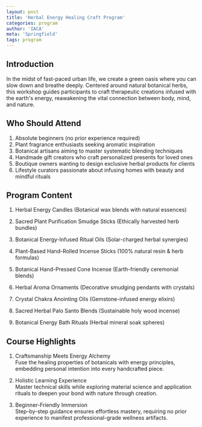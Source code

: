 ```yaml
---
layout: post
title: 'Herbal Energy Healing Craft Program'
categories: program
author: 'IACA'
meta: 'Springfield'
tags: program
---
```


## Introduction

In the midst of fast-paced urban life, we create a green oasis where you can slow down and breathe deeply. Centered around natural botanical herbs, this workshop guides participants to craft therapeutic creations infused with the earth's energy, reawakening the vital connection between body, mind, and nature.

## Who Should Attend

1. Absolute beginners (no prior experience required)
2. Plant fragrance enthusiasts seeking aromatic inspiration
3. Botanical artisans aiming to master systematic blending techniques
4. Handmade gift creators who craft personalized presents for loved ones
5. Boutique owners wanting to design exclusive herbal products for clients
6. Lifestyle curators passionate about infusing homes with beauty and mindful rituals

## Program Content

1. Herbal Energy Candles (Botanical wax blends with natural essences)

2. Sacred Plant Purification Smudge Sticks (Ethically harvested herb bundles)

3. Botanical Energy-Infused Ritual Oils (Solar-charged herbal synergies)

4. Plant-Based Hand-Rolled Incense Sticks (100% natural resin & herb formulas)

5. Botanical Hand-Pressed Cone Incense (Earth-friendly ceremonial blends)

6. Herbal Aroma Ornaments (Decorative smudging pendants with crystals)

7. Crystal Chakra Anointing Oils (Gemstone-infused energy elixirs)

8. Sacred Herbal Palo Santo Blends (Sustainable holy wood incense)

9. Botanical Energy Bath Rituals (Herbal mineral soak spheres)

## Course Highlights

1. Craftsmanship Meets Energy Alchemy  
   Fuse the healing properties of botanicals with energy principles, embedding personal intention into every handcrafted piece.

2. Holistic Learning Experience  
   Master technical skills while exploring material science and application rituals to deepen your bond with nature through creation.

3. Beginner-Friendly Immersion  
   Step-by-step guidance ensures effortless mastery, requiring no prior experience to manifest professional-grade wellness artifacts.
